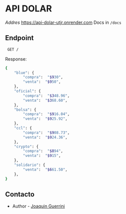 # API DOLAR

*Addres* https://api-dolar-utjr.onrender.com
Docs in `/docs`
  

## Endpoint
```bash
 GET /
```
Response:
```bash
{
	"blue": {
		"compra":  "$930",
		"venta":  "$950",
	},
	"oficial": {
		"compra":  "$348.96",
		"venta":  "$368.60",
	},
	"bolsa": {
		"compra":  "$916.04",
		"venta":  "$925.92",
	},
	"ccl": {
		"compra":  "$908.73",
		"venta":  "$924.36",
	},
	"crypto": {
		"compra":  "$894",
		"venta":  "$915",
	},
	"solidario": {
		"venta":  "$661.50",
	},
}
```

## Contacto
- Author - [Joaquin Guerrini](https://github.com/guerrijoaquin)
  